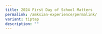 ```yaml
---
title: 2024 First Day of School Matters
permalink: /amksian-experience/permalink/
variant: tiptap
description: ""
---
```

